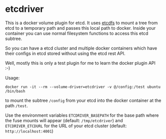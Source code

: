 # etcdriver

This is a docker volume plugin for etcd. It uses [etcdfs](github.com/xetorthio/etcd-fs/src/etcdfs)
to mount a tree from etcd to a temporary path and passes this local path to docker. Inside your
container you can use normal filesystem functions to access this etcd subtree.

So you can have a etcd cluster and multiple docker containers which have their
configs in etcd stored without using the etcd rest API.

Well, mostly this is only a test plugin for me to learn the docker plugin API :-)

Usage:
```
docker run -it --rm --volume-driver=etcdriver -v @/config:/test ubuntu /bin/bash
```
to mount the subtree `/config` from your etcd into the docker container at
the path `/test`.

Use the environment variables `ETCDRIVER_BASEPATH` for the base path where the
fuse mounts will appear (default: `/tmp/etcdriver`) and `ETCDRIVER_ETCDURL` for the URL
of your etcd cluster (default: `http://localhost:4001`)